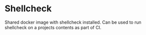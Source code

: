 # Shellcheck

Shared docker image with shellcheck installed. Can be used to run shellcheck on a projects contents as part of CI.
